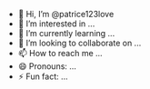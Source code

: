 - 👋 Hi, I’m @patrice123love
- 👀 I’m interested in ...
- 🌱 I’m currently learning ...
- 💞️ I’m looking to collaborate on ...
- 📫 How to reach me ...
- 😄 Pronouns: ...
- ⚡ Fun fact: ...

<!---
patrice123love/patrice123love is a ✨ special ✨ repository because its `README.md` (this file) appears on your GitHub profile.
You can click the Preview link to take a look at your changes.
--->
